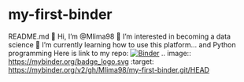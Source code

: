 # my-first-binder
README.md
👋 Hi, I’m @Mlima98
👀 I’m interested in becoming a data science
🌱 I’m currently learning how to use this platform... and Python programming
Here is link to my repo: [![Binder](https://mybinder.org/badge_logo.svg)](https://mybinder.org/v2/gh/Mlima98/my-first-binder.git/HEAD)
.. image:: https://mybinder.org/badge_logo.svg
 :target: https://mybinder.org/v2/gh/Mlima98/my-first-binder.git/HEAD
